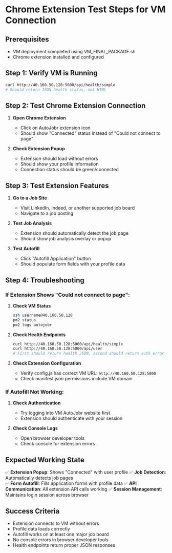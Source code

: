 # Chrome Extension Test Steps for VM Connection

## Prerequisites
- VM deployment completed using VM_FINAL_PACKAGE.sh
- Chrome extension installed and configured

## Step 1: Verify VM is Running
```bash
curl http://40.160.50.128:5000/api/health/simple
# Should return JSON health status, not HTML
```

## Step 2: Test Chrome Extension Connection

1. **Open Chrome Extension**
   - Click on AutoJobr extension icon
   - Should show "Connected" status instead of "Could not connect to page"

2. **Check Extension Popup**
   - Extension should load without errors
   - Should show your profile information
   - Connection status should be green/connected

## Step 3: Test Extension Features

1. **Go to a Job Site**
   - Visit LinkedIn, Indeed, or another supported job board
   - Navigate to a job posting

2. **Test Job Analysis**
   - Extension should automatically detect the job page
   - Should show job analysis overlay or popup

3. **Test Autofill**
   - Click "Autofill Application" button
   - Should populate form fields with your profile data

## Step 4: Troubleshooting

### If Extension Shows "Could not connect to page":

1. **Check VM Status**
   ```bash
   ssh username@40.160.50.128
   pm2 status
   pm2 logs autojobr
   ```

2. **Check Health Endpoints**
   ```bash
   curl http://40.160.50.128:5000/api/health/simple
   curl http://40.160.50.128:5000/api/user
   # First should return health JSON, second should return auth error JSON
   ```

3. **Check Extension Configuration**
   - Verify config.js has correct VM URL: `http://40.160.50.128:5000`
   - Check manifest.json permissions include VM domain

### If Autofill Not Working:

1. **Check Authentication**
   - Try logging into VM AutoJobr website first
   - Extension should authenticate with your session

2. **Check Console Logs**
   - Open browser developer tools
   - Check console for extension errors

## Expected Working State

✅ **Extension Popup**: Shows "Connected" with user profile
✅ **Job Detection**: Automatically detects job pages  
✅ **Form Autofill**: Fills application forms with profile data
✅ **API Communication**: All extension API calls working
✅ **Session Management**: Maintains login session across browser

## Success Criteria

- Extension connects to VM without errors
- Profile data loads correctly
- Autofill works on at least one major job board
- No console errors in browser developer tools
- Health endpoints return proper JSON responses
